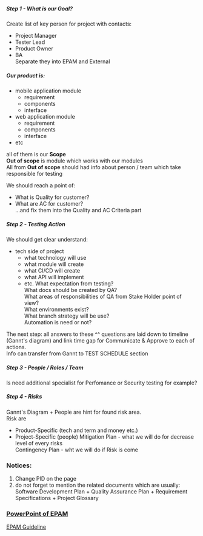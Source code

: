 ##### Step 1 - What is our Goal?
Create list of key person for project with contacts:
- Project Manager
- Tester Lead
- Product Owner
- BA  
    Separate they into EPAM and External
##### Our product is:
- mobile application module
    - requirement
    - components
    - interface
- web application module
    - requirement
    - components
    - interface
- etc

all of them is our **Scope**  
**Out of scope** is module which works with our modules  
All from **Out of scope** should had info about person / team which take responsible for testing

We should reach a point of:
- What is Quality for customer?
- What are AC for customer?  
    ...and fix them into the Quality and AC Criteria part

##### Step 2 - Testing Action
We should get clear understand:
- tech side of project
    - what technology will use
    - what module will create
    - what CI/CD will create
    - what API will implement
    - etc.
What expectation from testing?  
What docs should be created by QA?  
What areas of responsibilities of QA from Stake Holder point of view?  
What environments exist?  
What branch strategy will be use?  
Automation is need or not?

The next step: all answers to these ^^ questions are laid down to timeline (Gannt's diagram) and link time gap for Communicate & Approve to each of actions.  
Info can transfer from Gannt to TEST SCHEDULE section

##### Step 3 - People / Roles / Team
Is need additional specialist for Perfomance or Security testing for example?

##### Step 4 - Risks
Gannt's Diagram + People are hint for found risk area.  
Risk are
- Product-Specific (tech and term and money etc.)
- Project-Specific (people)
Mitigation Plan - what we will do for decrease level of every risks  
Contingency Plan - wht we will do if Risk is come

### Notices:

1. Change PID on the page
2. do not forget to mention the related documents which are usually: Software Development Plan + Quality Assurance Plan + Requirement Specifications + Project Glossary

### [PowerPoint of EPAM](https://epam.sharepoint.com/sites/CDP/functionaltesting/Events/59208/Test%20Planning%20Step%20by%20Step%20instruction%20by%20Liudmila%20Fedoronok.pdf "https://epam.sharepoint.com/sites/CDP/functionaltesting/Events/59208/Test%20Planning%20Step%20by%20Step%20instruction%20by%20Liudmila%20Fedoronok.pdf")

[EPAM Guideline](https://epam.sharepoint.com/sites/policy/index.aspx/Policy/Guidelines/Guideline%20Test%20Plan.aspx "https://epam.sharepoint.com/sites/policy/index.aspx/Policy/Guidelines/Guideline%20Test%20Plan.aspx")